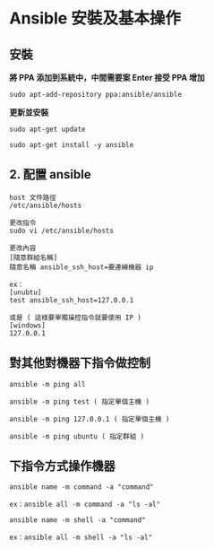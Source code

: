 # Ansible 安裝及基本操作

## 安裝

**將 PPA 添加到系統中，中間需要案 Enter 接受 PPA 增加**

```text
sudo apt-add-repository ppa:ansible/ansible
```

**更新並安裝**

```text
sudo apt-get update

sudo apt-get install -y ansible
```

## 2. 配置 ansible

```text
host 文件路徑
/etc/ansible/hosts

更改指令
sudo vi /etc/ansible/hosts

更改內容
[隨意群組名稱]
隨意名稱 ansible_ssh_host=要連線機器 ip

ex：
[unubtu]
test ansible_ssh_host=127.0.0.1

或是 ( 這樣要單獨操控指令就要使用 IP )
[windows]
127.0.0.1
```

## 對其他對機器下指令做控制

```text=3
ansible -m ping all

ansible -m ping test ( 指定單個主機 )

ansible -m ping 127.0.0.1 ( 指定單個主機 )

ansible -m ping ubuntu ( 指定群組 )
```

## 下指令方式操作機器

```
ansible name -m command -a "command"

ex：ansible all -m command -a "ls -al"
```

```
ansible name -m shell -a "command"

ex：ansible all -m shell -a "ls -al"
```
